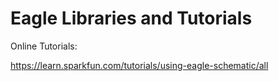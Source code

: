 # Eagle Libraries and Tutorials


Online Tutorials:

https://learn.sparkfun.com/tutorials/using-eagle-schematic/all

